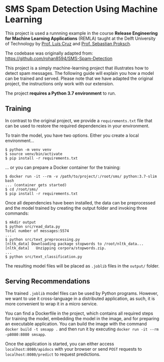# SMS Spam Detection Using Machine Learning

This project is used a runnning example in the course **Release Engineering for Machine Learning Applications** (REMLA) taught at the Delft University of Technology by [Prof. Luís Cruz] and [Prof. Sebastian Proksch].

[Prof. Luís Cruz]: https://luiscruz.github.io/
[Prof. Sebastian Proksch]: https://proks.ch/

The codebase was originally adapted from: https://github.com/rohan8594/SMS-Spam-Detection

This project is a simply machine-learning project that illustrates how to detect spam messages.
The following guide will explain you how a model can be trained and served.
Please note that we have adapted the original project, the instructions only work with our extension.

The project **requires a Python 3.7 environment** to run.


## Training

In contrast to the original project, we provide a `requirements.txt` file that can be used to restore the required dependencies in your environment.

To train the model, you have two options.
Either you create a local environment...

    $ python -m venv venv
    $ source venv/bin/activate
    $ pip install -r requirements.txt

... or you can prepare a Docker container for the training:

    $ docker run -it --rm -v /path/to/project/:/root/sms/ python:3.7-slim bash
    ... (container gets started)
    $ cd /root/sms/
    $ pip install -r requirements.txt

Once all dependencies have been installed, the data can be preprocessed and the model trained by creating the output folder and invoking three commands:

    $ mkdir output
    $ python src/read_data.py
    Total number of messages:5574
    ...
    $ python src/text_preprocessing.py
    [nltk_data] Downloading package stopwords to /root/nltk_data...
    [nltk_data]   Unzipping corpora/stopwords.zip.
    ...
    $ python src/text_classification.py

The resulting model files will be placed as `.joblib` files in the `output/` folder.



## Serving Recommendations

The trained `.joblib` model files can be used by Python programs.
However, we want to use it cross-language in a distributed application, as such, it is more convenient to wrap it in a micro service.

You can find a Dockerfile in the project, which contains all required steps for training the model, embedding the model in the image, and for preparing an executable application.
You can build the image with the command `docker build -t smsapp .` and then run it by executing `docker run -it --rm -p8080:8080 smsapp`.

Once the application is started, you can either access `localhost:8080/apidocs` with your browser or send `POST` requests to `localhost:8080/predict` to request predictions.